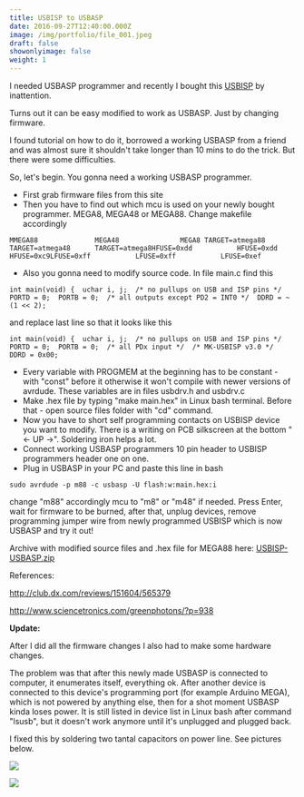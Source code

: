 ```yaml
---
title: USBISP to USBASP
date: 2016-09-27T12:40:00.000Z
image: /img/portfolio/file_001.jpeg
draft: false
showonlyimage: false
weight: 1
---
```

I needed USBASP programmer and recently I bought this [USBISP](https://www.ebay.com/itm/262136733478) by inattention.

Turns out it can be easy modified to work as USBASP. Just by changing firmware.

<!--more-->

I found tutorial on how to do it, borrowed a working USBASP from a friend and was almost sure it shouldn't take longer than 10 mins to do the trick. But there were some difficulties.

So, let's begin. You gonna need a working USBASP programmer.

* First grab firmware files from this site
* Then you have to find out which mcu is used on your newly bought programmer. MEGA8, MEGA48 or MEGA88. Change makefile accordingly



```
MMEGA88              MEGA48               MEGA8 TARGET=atmega88      TARGET=atmega48      TARGET=atmega8HFUSE=0xdd           HFUSE=0xdd           HFUSE=0xc9LFUSE=0xff           LFUSE=0xff           LFUSE=0xef
```



* Also you gonna need to modify source code. In file main.c find this



```
int main(void) {  uchar i, j;  /* no pullups on USB and ISP pins */  PORTD = 0;  PORTB = 0;  /* all outputs except PD2 = INT0 */  DDRD = ~(1 << 2);
```



and replace last line so that it looks like this



```
int main(void) {  uchar i, j;  /* no pullups on USB and ISP pins */  PORTD = 0;  PORTB = 0;  /* all PDx input */  /* MK-USBISP v3.0 */  DDRD = 0x00;
```



* Every variable with PROGMEM at the beginning has to be constant - with "const" before it otherwise it won't compile with newer versions of avrdude. These variables are in files usbdrv.h and usbdrv.c
* Make .hex file by typing "make main.hex" in Linux bash terminal. Before that - open source files folder with "cd" command.
* Now you have to short self programming contacts on USBISP device you want to modify. There is a writing on PCB silkscreen at the bottom "<- UP ->". Soldering iron helps a lot.
* Connect working USBASP programmers 10 pin header to USBISP programmers header one on one.
* Plug in USBASP in your PC and paste this line in bash

`sudo avrdude -p m88 -c usbasp -U flash:w:main.hex:i`

change "m88" accordingly mcu to "m8" or "m48" if needed. Press Enter, wait for firmware to be burned, after that, unplug devices, remove programming jumper wire from newly programmed USBISP which is now USBASP and try it out!

Archive with modified source files and .hex file for MEGA88 here: [USBISP-USBASP.zip](https://github.com/edgars-dev/USBISP-USBASP)

References:

http://club.dx.com/reviews/151604/565379

http://www.sciencetronics.com/greenphotons/?p=938



**Update:**

After I did all the firmware changes I also had to make some hardware changes.

The problem was that after this newly made USBASP is connected to computer, it enumerates itself, everything ok. After another device is connected to this device's programming port (for example Arduino MEGA), which is not powered by anything else, then for a shot moment USBASP kinda loses power. It is still listed in device list in Linux bash after command "lsusb", but it doesn't work anymore until it's unplugged and plugged back.

I fixed this by soldering two tantal capacitors on power line. See pictures below.

![](/img/portfolio/file_001.jpeg)

![](/img/portfolio/file_000-1.jpeg)
